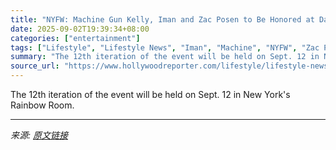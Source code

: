```yaml
---
title: "NYFW: Machine Gun Kelly, Iman and Zac Posen to Be Honored at Daily Front Row Fashion Media Awards"
date: 2025-09-02T19:39:34+08:00
categories: ["entertainment"]
tags: ["Lifestyle", "Lifestyle News", "Iman", "Machine", "NYFW", "Zac Posen"]
summary: "The 12th iteration of the event will be held on Sept. 12 in New York's Rainbow Room."
source_url: "https://www.hollywoodreporter.com/lifestyle/lifestyle-news/nyfw-machine-gun-kelly-iman-zac-posen-fashion-media-awards-1236359062/"
---
```


The 12th iteration of the event will be held on Sept. 12 in New York's Rainbow Room.

---

*来源: [原文链接](https://www.hollywoodreporter.com/lifestyle/lifestyle-news/nyfw-machine-gun-kelly-iman-zac-posen-fashion-media-awards-1236359062/)*
